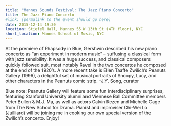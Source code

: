```yaml
---
title: "Mannes Sounds Festival: The Jazz Piano Concerto"
title: The Jazz Piano Concerto
#link: (permalink to the event should go here)
date: 2015-12-14 19:30
location: Stiefel Hall, Mannes 55 W 13th St (4TH floor), NYC
short_location: Mannes School of Music, NYC
---
```


At the premiere of Rhapsody in Blue, Gershwin described his new piano concerto as “an experiment in modern music” – suffusing a classical form with jazz sensibility. It was a huge success, and classical composers quickly followed suit, most notably Ravel in the two concertos he composed at the end of the 1920’s. A more recent take is Ellen Taaffe Zwilich’s Peanuts Gallery (1996), a delightful set of musical portraits of Snoopy, Lucy, and other characters in the Peanuts comic strip. –J.Y. Song, curator

Blue note: Peanuts Gallery will feature some fun interdisciplinary surprises, featuring Stanford University alumni and Viennese Ball Committee members Peter Bullen & M.J. Ma, as well as actors Calvin Rezen and Michelle Cage from The New School for Drama. Pianist and improviser Chi-Wei Lo (Juilliard) will be joining me in cooking our own special version of the Zwilich’s concerto. Enjoy!
